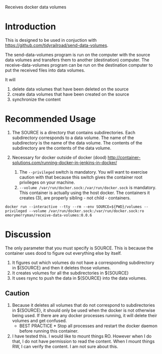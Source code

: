 Receives docker data volumes

# Introduction

This is designed to be used in conjuction with <https://github.com/tidyrailroad/send-data-volumes>.

The send-data-volumes program is run on the computer with the source data volumes and transfers them to another (destination)
computer.
The receive-data-volumes program can be run on the destination computer to put the received files into data volumes.

It will
1) delete data volumes that have been deleted on the source
2) create data volumes that have been created on the source
3) synchronize the content

# Recommended Usage

1) The SOURCE is a directory that contains subdirectories.
   Each subdirectory corresponds to a data volume.
   The name of the subdirectory is the name of the data volume.
   The contents of the subdirectory are the contents of the data volume.

2) Necessary for docker outside of docker (dood)  <http://container-solutions.com/running-docker-in-jenkins-in-docker/>
   1) The `--privileged` switch is mandatory.
      You will want to exercise caution with that because this switch gives the container root privileges on your machine.
   2) `--volume /var/run/docker.sock:/var/run/docker.sock` is mandatory.
      This container is actually using the host docker.
      The containers it creates (3), are properly sibling - not child - containers.

`docker run --interactive --tty --rm --env SOURCE=${PWD}/volumes --privileged --volume /var/run/docker.sock:/var/run/docker.sock:ro emorymerryman/receive-data-volumes:0.0.6`

# Discussion
  The only parameter that you must specify is SOURCE.
  This is because the container uses dood to figure out everything else by itself.

  1) It figures out which volumes do not have a corresponding subdirectory in ${SOURCE} and then it deletes those volumes.
  2) It creates volumes for all the subdirectories in ${SOURCE}
  3) It uses rsync to push the data in ${SOURCE} into the data volumes.

## Caution

  1) Because it deletes all volumes that do not correspond to subdirectories in ${SOURCE}, it should only be used when the
     docker is not otherwise being used.
     If there are any docker processes running, it will delete their volumes and get confused.
     * BEST PRACTICE * Stop all processes and restart the docker daemon before running this container.
  2) I have tested this.
     I would like to mount things RO.
     However when I do that, I do not have permission to read the content.
     When I mount things RW, I can verify the content.
     I am not sure about this.